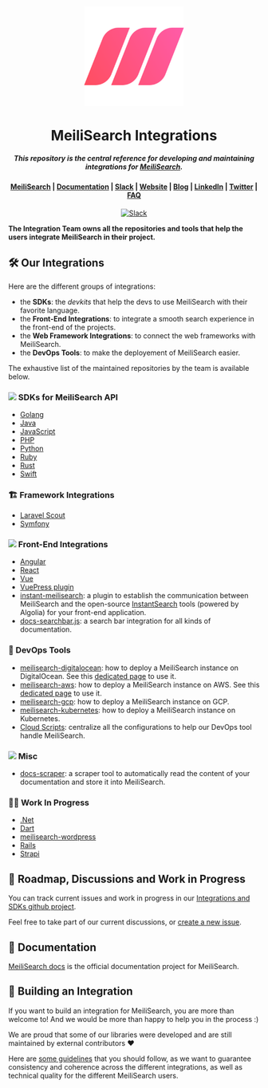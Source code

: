 <p align="center">
  <img src="assets/logos/logo.svg" alt="MeiliSearch" width="200" height="200" />
</p>


<h1 align="center">MeiliSearch Integrations</h1>
<h5 align="center">This repository is the central reference for developing and maintaining integrations for <a href="https://github.com/meilisearch/MeiliSearch">MeiliSearch</a>.
</h5>

<h4 align="center">
  <a href="https://github.com/meilisearch/MeiliSearch">MeiliSearch</a> |
  <a href="https://docs.meilisearch.com">Documentation</a> |
  <a href="https://slack.meilisearch.com">Slack</a> |
  <a href="https://www.meilisearch.com">Website</a> |
  <a href="https://blog.meilisearch.com">Blog</a> |
  <a href="https://fr.linkedin.com/company/meilisearch">LinkedIn</a> |
  <a href="https://twitter.com/meilisearch">Twitter</a> |
  <a href="https://docs.meilisearch.com/faq/">FAQ</a>
</h4>

<p align="center">
  <a href="https://slack.meilisearch.com"><img src="https://img.shields.io/badge/slack-MeiliSearch-blue.svg?logo=slack" alt="Slack"></a>
</p>

**The Integration Team owns all the repositories and tools that help the users integrate MeiliSearch in their project.**

## 🛠 Our Integrations

Here are the different groups of integrations:

- the **SDKs**: the *devkits* that help the devs to use MeiliSearch with their favorite language.
- the **Front-End Integrations**: to integrate a smooth search experience in the front-end of the projects.
- the **Web Framework Integrations**: to connect the web frameworks with MeiliSearch.
- the **DevOps Tools**: to make the deployement of MeiliSearch easier.

The exhaustive list of the maintained repositories by the team is available below.

### <img src="assets/icons/dev.png" width="20"> SDKs for MeiliSearch API

- [Golang](https://github.com/meilisearch/meilisearch-go)
- [Java](https://github.com/meilisearch/meilisearch-java)
- [JavaScript](https://github.com/meilisearch/meilisearch-js)
- [PHP](https://github.com/meilisearch/meilisearch-php)
- [Python](https://github.com/meilisearch/meilisearch-python)
- [Ruby](https://github.com/meilisearch/meilisearch-ruby)
- [Rust](https://github.com/meilisearch/meilisearch-rust)
- [Swift](https://github.com/meilisearch/meilisearch-swift)

### 🏗 Framework Integrations

- [Laravel Scout](https://github.com/meilisearch/meilisearch-laravel-scout)
- [Symfony](https://github.com/meilisearch/meilisearch-symfony)

### <img src="assets/icons/front.png" width="20"> Front-End Integrations

- [Angular](https://github.com/meilisearch/meilisearch-angular)
- [React](https://github.com/meilisearch/meilisearch-react)
- [Vue](https://github.com/meilisearch/meilisearch-vue)
- [VuePress plugin](https://github.com/meilisearch/vuepress-plugin-meilisearch)
- [instant-meilisearch](https://github.com/meilisearch/instant-meilisearch): a plugin to establish the communication between MeiliSearch and the open-source [InstantSearch](https://github.com/algolia/instantsearch.js) tools (powered by Algolia) for your front-end application.
- [docs-searchbar.js](https://github.com/meilisearch/docs-searchbar.js): a search bar integration for all kinds of documentation.

### 🐳 DevOps Tools

- [meilisearch-digitalocean](https://github.com/meilisearch/meilisearch-digitalocean): how to deploy a MeiliSearch instance on DigitalOcean. See this [dedicated page](https://docs.meilisearch.com/create/how_to/digitalocean_droplet.html) to use it.
- [meilisearch-aws](https://github.com/meilisearch/meilisearch-aws): how to deploy a MeiliSearch instance on AWS. See this [dedicated page](https://docs.meilisearch.com/create/how_to/aws.html) to use it.
- [meilisearch-gcp](https://github.com/meilisearch/meilisearch-gcp): how to deploy a MeiliSearch instance on GCP.
- [meilisearch-kubernetes](https://github.com/meilisearch/meilisearch-kubernetes): how to deploy a MeiliSearch instance on Kubernetes.
- [Cloud Scripts](https://github.com/meilisearch/cloud-scripts): centralize all the configurations to help our DevOps tool handle MeiliSearch.

### <img src="assets/icons/other.png" width="20"> Misc

- [docs-scraper](https://github.com/meilisearch/docs-scraper): a scraper tool to automatically read the content of your documentation and store it into MeiliSearch.

### 🧑‍🔧 Work In Progress

- [.Net](https://github.com/meilisearch/meilisearch-dotnet)
- [Dart](https://github.com/meilisearch/meilisearch-dart)
- [meilisearch-wordpress](https://github.com/meilisearch/meilisearch-wordpress)
- [Rails](https://github.com/meilisearch/meilisearch-rails)
- [Strapi](https://github.com/meilisearch/strapi-plugin-meilisearch)

## 📍 Roadmap, Discussions and Work in Progress

You can track current issues and work in progress in our [Integrations and SDKs github project](https://github.com/orgs/meilisearch/projects/3).

Feel free to take part of our current discussions, or [create a new issue](https://github.com/meilisearch/integration-guides/issues/new).

## 📖 Documentation

[MeiliSearch docs](https://docs.meilisearch.com) is the official documentation project for MeiliSearch.

## 🚀 Building an Integration

If you want to build an integration for MeiliSearch, you are more than welcome to! And we would be more than happy to help you in the process :)

We are proud that some of our libraries were developed and are still maintained by external contributors ❤️

Here are [some guidelines](./guides/build-integration.md) that you should follow, as we want to guarantee consistency and coherence across the different integrations, as well as technical quality for the different MeiliSearch users.
